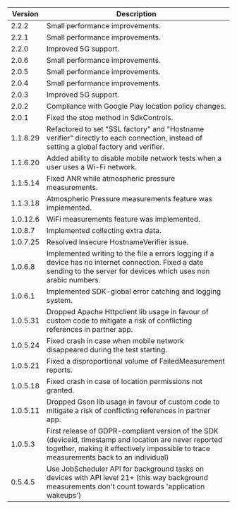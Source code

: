  Version	   |     Description
 ------------- | --------------
 2.2.2      |   Small performance improvements.
 2.2.1      |   Small performance improvements.
 2.2.0      |   Improved 5G support.
 2.0.6      |   Small performance improvements.
 2.0.5      |   Small performance improvements.
 2.0.4      |   Small performance improvements.
 2.0.3      |   Improved 5G support.
 2.0.2      |   Compliance with Google Play location policy changes.
 2.0.1      |   Fixed the stop method in SdkControls.
 1.1.8.29      |   Refactored to set "SSL factory" and "Hostname verifier" directly to each connection, instead of setting a global factory and verifier.
 1.1.6.20      |   Added ability to disable mobile network tests when a user uses a Wi-Fi network.
 1.1.5.14      |   Fixed ANR while atmospheric pressure measurements.
 1.1.3.18      |   Atmospheric Pressure measurements feature was implemented.
 1.0.12.6      |   WiFi measurements feature was implemented.
 1.0.8.7       |   Implemented collecting extra data.
 1.0.7.25      |   Resolved Insecure HostnameVerifier issue.
 1.0.6.8       |   Implemented writing to the file a errors logging if a device has no internet connection. Fixed a date sending to the server for devices which uses non arabic numbers.
 1.0.6.1       |   ​Implemented SDK-global error catching and logging system.
 1.0.5.31      |   Dropped Apache Httpclient lib usage in favour of custom code to mitigate a risk of conflicting references in partner app.
 1.0.5.24      |   ​Fixed​ crash in case when mobile network disappeared during the test starting.
 1.0.5.21      |   ​Fixed​ ​a disproportional volume of​ ​FailedMeasurement reports.
 1.0.5.18      |   Fixed crash in case of location permissions not granted.
 1.0.5.11      |   Dropped Gson lib usage in favour of custom code to mitigate a risk of conflicting references in partner app.
 1.0.5.3       |   First release of GDPR-compliant version of the SDK (deviceid, timestamp and location are never reported together, making it effectively impossible to trace measurements back to an individual)
 0.5.4.5       |   Use JobScheduler API for background tasks on devices with API level 21+ (this way background measurements don't count towards 'application wakeups')
